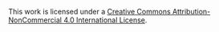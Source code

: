 This work is licensed under a [Creative Commons Attribution-NonCommercial 4.0 International License](http://creativecommons.org/licenses/by-nc/4.0/).